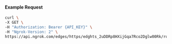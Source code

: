 <!-- Code generated for API Clients. DO NOT EDIT. -->

#### Example Request

```bash
curl \
-X GET \
-H "Authorization: Bearer {API_KEY}" \
-H "Ngrok-Version: 2" \
https://api.ngrok.com/edges/https/edghts_2uDDRp8HXijGqa7Rco2Dglw00Rk/routes/edghtsrt_2uDDRslACeWgjkCtG9UoZZIKeYK/ip_restriction
```
